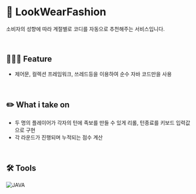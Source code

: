 # 📝 LookWearFashion

소비자의 성향에 따라 계절별로 코디를 자동으로 추천해주는 서비스입니다.

<br/>

## 🧑🏻‍💻 Feature

- 제어문, 컬렉션 프레임워크, 쓰레드등을 이용하여 순수 자바 코드만을 사용

<br/>

## :pencil2: What i take on

- 두 명의 플레이어가 각자의 턴에 족보를 만들 수 있게 리롤, 턴종료를 키보드 입력값으로 구현
- 각 라운드가 진행되며 누적되는 점수 계산

<br/>

## 🛠 Tools
![JAVA](https://img.shields.io/badge/Java-007396?style=flat-square&logo=Java&logoColor=white)
<br/>
